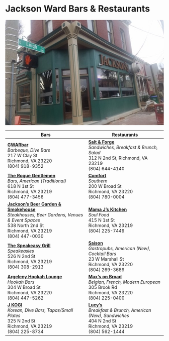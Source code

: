 # Jackson Ward Bars & Restaurants #

![Jackson Ward Bars & Restaurants](jackson-s-beer-garden.png)

Bars             | Restaurants
---------------- | ----------------
__[GWARbar](https://www.yelp.com/biz/gwarbar-richmond-3)__ <br/>_Barbeque, Dive Bars_<br/>217 W Clay St<br/>Richmond, VA 23220<br/>(804) 918-9352<br/> | __[Salt & Forge](https://www.yelp.com/biz/salt-and-forge-richmond)__<br/>_Sandwiches, Breakfast & Brunch, Salad_<br/>312 N 2nd St, Richmond, VA 23219<br/>(804) 644-4140<br/>
__[The Rogue Gentlemen](https://www.yelp.com/biz/the-rogue-gentlemen-richmond)__<br/>_Bars, American (Traditional)_<br/>618 N 1st St<br/>Richmond, VA 23219<br/>(804) 477-3456<br/> | __[Comfort](https://www.yelp.com/biz/comfort-richmond)__<br/>_Southern_<br/>200 W Broad St<br/>Richmond, VA 23220<br/>(804) 780-0004<br/>
__[Jackson’s Beer Garden & Smokehouse](https://www.yelp.com/biz/jacksons-beer-garden-and-smokehouse-richmond)__<br/>_Steakhouses, Beer Gardens, Venues & Event Spaces_<br/>538 North 2nd St<br/>Richmond, VA 23219<br/>(804) 447-0030<br/> | __[Mama J’s Kitchen](https://www.yelp.com/biz/mama-js-kitchen-richmond)__<br/>_Soul Food_<br/>415 N 1st St<br/>Richmond, VA 23219<br/>(804) 225-7449<br/>
__[The Speakeasy Grill](https://www.yelp.com/biz/the-speakeasy-grill-richmond-2)__<br/>_Speakeasies_<br/>526 N 2nd St<br/>Richmond, VA 23219<br/>(804) 308-2913<br/> | __[Saison](https://www.yelp.com/biz/saison-richmond)__<br/>_Gastropubs, American (New), Cocktail Bars_<br/>23 W Marshall St<br/>Richmond, VA 23220<br/>(804) 269-3689<br/>
__[Argeleny Hookah Lounge](https://www.yelp.com/biz/argeleny-hookah-lounge-richmond-2)__<br/>_Hookah Bars_<br/>304 W Broad St<br/>Richmond, VA 23220<br/>(804) 447-5262<br/> | __[Max’s on Broad](https://www.yelp.com/biz/maxs-on-broad-richmond)__<br/>_Belgian, French, Modern European_<br/>305 Brook Rd<br/>Richmond, VA 23220<br/>(804) 225-0400<br/>
__[J KOGI](https://www.yelp.com/biz/j-kogi-richmond)__<br/>_Korean, Dive Bars, Tapas/Small Plates_<br/>325 N 2nd St<br/>Richmond, VA 23219<br/>(804) 225-8734<br/> | __[Lucy’s](https://www.yelp.com/biz/lucys-richmond)__<br/>_Breakfast & Brunch, American (New), Sandwiches_<br/>404 N 2nd St<br/>Richmond, VA 23219<br/>(804) 562-1444<br/>
